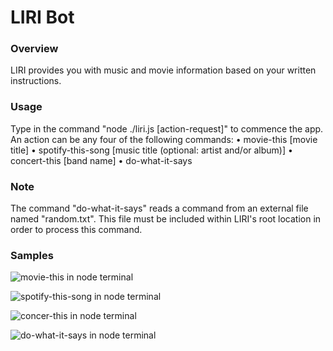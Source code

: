 # LIRI Bot

### Overview

LIRI provides you with music and movie information based on your written instructions.

### Usage

Type in the command "node ./liri.js [action-request]" to commence the app. An action can be any four of the following commands:
• movie-this [movie title]
• spotify-this-song [music title (optional: artist and/or album)]
• concert-this [band name]
• do-what-it-says

### Note

The command "do-what-it-says" reads a command from an external file named "random.txt". This file must be included within LIRI's root location in order to process this command.

### Samples

![movie-this in node terminal](https://verysneaky77.github.io/liri-node-app/images/movie-this-capture.png?raw=true "movie-this Screen Capture")

![spotify-this-song in node terminal](https://verysneaky77.github.io/liri-node-app/images/spotify-this-song-capture.png?raw=true "spotify-this-song Screen Capture")

![concer-this in node terminal](https://verysneaky77.github.io/liri-node-app/images/concert-this.png?raw=true "concert-this Screen Capture")

![do-what-it-says in node terminal](https://verysneaky77.github.io/liri-node-app/images/do-what-it-says.png?raw=true "do-what-it-says Screen Capture")